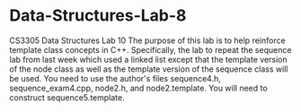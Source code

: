 # Data-Structures-Lab-8
CS3305 Data Structures Lab 10
The purpose of this lab is to help reinforce template class concepts in C++. Specifically, the lab to repeat the sequence lab from last week which used a linked list except that the template version of the node class as well as the template version of the sequence class will be used. You need to use the author's files sequence4.h, sequence_exam4.cpp, node2.h, and node2.template. You will need to construct sequence5.template.
